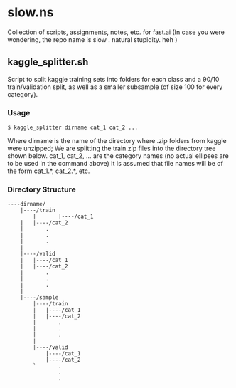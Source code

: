 # slow.ns
Collection of scripts, assignments, notes, etc. for fast.ai 
(In case you were wondering, the repo name is slow . natural stupidity.  heh )

## kaggle_splitter.sh
Script to split kaggle training sets into folders for each class and a 90/10 train/validation
split, as well as a smaller subsample (of size 100 for every category).

### Usage
```
$ kaggle_splitter dirname cat_1 cat_2 ...
```
Where dirname is the name of the directory where .zip folders from kaggle were unzipped;
We are splitting the train.zip files into the directory tree shown below.
cat_1, cat_2, ... are the category names (no actual ellipses are to be used in the command above)
It is assumed that file names will be of the form cat_1.\*, cat_2.\*, etc.

### Directory Structure
```
----dirname/
	|----/train
    	|       |----/cat_1
	|	|----/cat_2
	|		.
	|		.
	|		.
	|
	|----/valid
	|	|----/cat_1
	|	|----/cat_2
	|		.
	|		.
	|		.
	|
	|----/sample
		|----/train
		|	|----/cat_1
		|	|----/cat_2
		|		.
		|		.
		|		.
		|
		|----/valid
			|----/cat_1
			|----/cat_2
		`		.
				.
				.						
```
